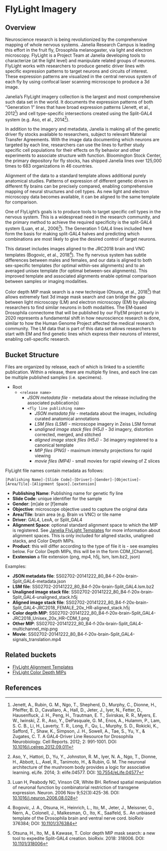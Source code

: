 # FlyLight Imagery

## Overview

Neuroscience research is being revolutionized by the comprehensive mapping of whole nervous systems. Janelia Research Campus is leading this effort in the fruit fly, Drosophila melanogaster, via light and electron microscopy. FlyLight is a Project Team at Janelia developing tools to characterize (at the light level) and manipulate related groups of neurons. FlyLight works with researchers to produce genetic driver lines with specific expression patterns to target neurons and circuits of interest. These expression patterns are visualized in the central nervous system of each fly by using confocal laser scanning microscope to produce a 3d image. 

Janelia’s FlyLight imagery collection is the largest and most comprehensive such data set in the world. It documents the expression patterns of both “Generation 1” lines that have broad expression patterns (Jenett, et al., 2012[^jenett]) and cell type-specific intersections created using the Split-GAL4 system (e.g. Aso, et al., 2014[^aso]). 

In addition to the imagery and metadata, Janelia is making all of the genetic driver fly stocks available to researchers, subject to relevant Material Transfer Agreements. With the image data documenting which neurons are targeted by each line, researchers can use the lines to further study specific cell populations for their effects on fly behavior and other experiments to associate structure with function. Bloomington Stock Center, the primary depository for fly stocks, has shipped Janelia lines over 125,000 times to 683 organizations in 46 countries. 

Alignment of the data to a standard template allows additional purely anatomical studies. Patterns of expression of different genetic drivers in different fly brains can be precisely compared, enabling comprehensive mapping of neural structures and cell types. As new light and electron microscopy data becomes available, it can be aligned to the same template for comparison. 

One of FlyLight’s goals is to produce tools to target specific cell types in the nervous system. This is a widespread need in the research community, and the primary method to achieve the required specificity is the split-GAL4 system (Luan, et al., 2006[^luan]). The Generation 1 GAL4 lines included here form the basis for making split-GAL4 halves and predicting which combinations are most likely to give the desired control of target neurons. 

This dataset includes images aligned to the JRC2018 brain and VNC templates (Bogovic, et al., 2018[^bogovic]). The fly nervous system has subtle differences between males and females, and our data is aligned to both sex-specific templates (for optimal within-sex alignments) and to an averaged unisex template (for optimal between-sex alignments). This improved template and associated alignments enable optimal comparison between samples or imaging modalities. 

Color depth MIP mask search is a new technique (Otsuna, et al., 2018[^otsuna]) that allows extremely fast 3d image mask search and can bridge the gap between light microscopy (LM) and electron microscopy (EM) by allowing researchers to find similar neurons in both modalities. The EM-based Drosophila connectome that will be published by our FlyEM project early in 2020 represents a fundamental shift in how neuroscience research is done, similar to how the Human Genome Project affected the medical research community. The LM data that is part of this data set allows researchers to start with EM and find genetic lines which express their neurons of interest, enabling cell-specific research.

## Bucket Structure

Files are organized by release, each of which is linked to a scientific publication. Within a release, there are multiple fly lines, and each line can be multiple published samples (i.e. specimens). 

* Root
    * `<release name>`
        * _JSON metadata file_ - metadata about the release including the associated publication(s)
        * `<fly line publishing name>`
            * _JSON metadata file_ - metadata about the images, including curated anatomical annotations
            * _LSM files (LSM)_ - microscope imagery in Zeiss LSM format
            * _unaligned image stack files (H5J)_ - 3d imagery, distortion corrected, merged, and stitched
            * _aligned image stack files (H5J)_ - 3d imagery registered to a canonical template
            * _MIP files (PNG)_ - maximum intensity projections for rapid viewing
            * _movie files (MP4)_ - small movies for rapid viewing of Z slices

FlyLight file names contain metadata as follows:
```
[Publishing Name]-[Slide Code]-[Driver]-[Gender]-[Objective]-[Area/Tile]-[Alignment Space].[extension]
```

* **Publishing Name**: Publishing name for genetic fly line
* **Slide Code**: unique identifier for the sample
* **Gender**: [m]ale or [f]emale
* **Objective**: microscope objective used to capture the original data
* **Area/Tile**: brain area (e.g. Brain vs VNC) or tile name
* **Driver**: GAL4, LexA, or Split_GAL4
* **Alignment Space**: optional standard alignment space to which the MIP is registered. See [Janelia FlyLight Templates](https://open.quiltdata.com/b/janelia-flylight-templates) for more information about alignment spaces. This is only included for aligned stacks, unaligned stacks, and Color Depth MIPs.
* **Product**: this will differ according to the type of file it is - see examples below. For Color Depth MIPs, this will be in the form CDM_[Channel].
* **Exstension** a file extension (png, mp4, h5j, lsm, lsm.bz2, json)

Examples:
* **JSON metadata file**: SS02702-20141222_80_B4-f-20x-brain-Split_GAL4-metadata.json
* **LSM file**: SS02702-20141222_80_B4-f-20x-brain-Split_GAL4.lsm.bz2
* **Unaligned image stack file**: SS02702-20141222_80_B4-f-20x-brain-Split_GAL4-unaligned_stack.h5j
* **Aligned image stack file**: SS02702-20141222_80_B4-f-20x-brain-Split_GAL4-JRC2018_FEMALE_20x_HR-aligned_stack.h5j
* **Color depth MIP**: SS02702-20141222_80_B4-f-20x-brain-Split_GAL4-JRC2018_Unisex_20x_HR-CDM_1.png
* **Other MIP**: SS02702-20141222_80_B4-f-20x-brain-Split_GAL4-multichannel_mip.png
* **Movie**: SS02702-20141222_80_B4-f-20x-brain-Split_GAL4-signals_translation.mp4

## Related buckets

* [FlyLight Alignment Templates](https://open.quiltdata.com/b/janelia-flylight-templates)
* [FlyLight Color Depth MIPs](https://open.quiltdata.com/b/janelia-flylight-color-depth)

## References

[^jenett]: Jenett, A., Rubin, G. M., Ngo, T., Shepherd, D., Murphy, C., Dionne, H., Pfeiffer, B. D., Cavallaro, A., Hall, D., Jeter, J., Iyer, N., Fetter, D., Hausenfluck, J. H., Peng, H., Trautman, E. T., Svirskas, R. R., Myers, E. W., Iwinski, Z. R., Aso, Y., DePasquale, G. M., Enos, A., Hulamm, P., Lam, S. C. B., Li, H., Laverty, T. R., Long, F., Qu, L., Murphy, S. D., Rokicki, K., Safford, T., Shaw, K., Simpson, J. H., Sowell, A., Tae, S., Yu, Y., & Zugates, C. T. A GAL4-Driver Line Resource for Drosophila Neurobiology. Cell Reports. 2012; 2: 991-1001. DOI: [10.1016/j.celrep.2012.09.011](https://doi.org/10.1016/j.celrep.2012.09.011)

[^aso]: Aso, Y., Hattori, D., Yu, Y., Johnston, R. M., Iyer, N. A., Ngo, T., Dionne, H., Abbott, L., Axel, R., Tanimoto, H., & Rubin, G. M. The neuronal architecture of the mushroom body provides a logic for associative learning. eLife. 2014; 3: elife.04577. DOI: [10.7554/eLife.04577](https://doi.org/10.7554/eLife.04577)

[^otsuna]: Otsuna, H., Ito, M., & Kawase, T. Color depth MIP mask search: a new tool to expedite Split-GAL4 creation. bioRxiv. 2018: 318006. DOI: [10.1101/318006](https://doi.org/10.1101/318006)

[^luan]: Luan H, Peabody NC, Vinson CR, White BH. Refined spatial manipulation of neuronal function by combinatorial restriction of transgene expression. Neuron. 2006 Nov 9;52(3):425-36. DOI: [10.1016/j.neuron.2006.08.028](https://doi.org/10.1016/j.neuron.2006.08.028)

[^bogovic]: Bogovic, J. A., Otsuna, H., Heinrich, L., Ito, M., Jeter, J., Meissner, G., Nern, A., Colonell, J., Malkesman, O., Ito, K., Saalfeld, S.. An unbiased template of the Drosophila brain and ventral nerve cord. bioRxiv 376384; DOI: [10.1101/376384](https://doi.org/10.1101/376384)
